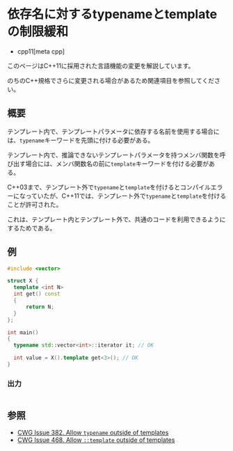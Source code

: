 # 依存名に対するtypenameとtemplateの制限緩和
* cpp11[meta cpp]

<!-- start lang caution -->

このページはC++11に採用された言語機能の変更を解説しています。

のちのC++規格でさらに変更される場合があるため関連項目を参照してください。

<!-- last lang caution -->

## 概要
テンプレート内で、テンプレートパラメータに依存する名前を使用する場合には、`typename`キーワードを先頭に付ける必要がある。

テンプレート内で、推論できないテンプレートパラメータを持つメンバ関数を呼び出す場合には、メンバ関数名の前に`template`キーワードを付ける必要がある。

C++03まで、テンプレート外で`typename`と`template`を付けるとコンパイルエラーになっていたが、C++11では、テンプレート外で`typename`と`template`を付けることが許可された。

これは、テンプレート内とテンプレート外で、共通のコードを利用できるようにするためである。


## 例
```cpp example
#include <vector>

struct X {
  template <int N>
  int get() const
  {
      return N;
  }
};

int main()
{
  typename std::vector<int>::iterator it; // OK

  int value = X().template get<3>(); // OK
}
```

### 出力
```
```

## 参照
- [CWG Issue 382. Allow `typename` outside of templates](http://www.open-std.org/jtc1/sc22/wg21/docs/cwg_defects.html#382)
- [CWG Issue 468. Allow `::template` outside of templates](http://www.open-std.org/jtc1/sc22/wg21/docs/cwg_defects.html#468)
